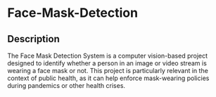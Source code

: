 # Face-Mask-Detection

## Description
The Face Mask Detection System is a computer vision-based project designed to identify whether a person in an image or video stream is wearing a face mask or not. This project is particularly relevant in the context of public health, as it can help enforce mask-wearing policies during pandemics or other health crises.

